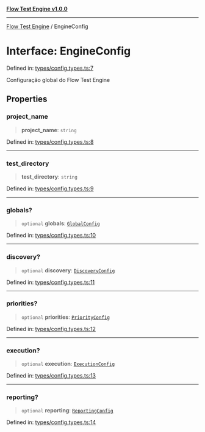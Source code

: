 [**Flow Test Engine v1.0.0**](../README.md)

***

[Flow Test Engine](../globals.md) / EngineConfig

# Interface: EngineConfig

Defined in: [types/config.types.ts:7](https://github.com/marcuspmd/flow-test/blob/c1e02fa49ac7e6bc58b50e23ea92679f9f2bcadb/src/types/config.types.ts#L7)

Configuração global do Flow Test Engine

## Properties

### project\_name

> **project\_name**: `string`

Defined in: [types/config.types.ts:8](https://github.com/marcuspmd/flow-test/blob/c1e02fa49ac7e6bc58b50e23ea92679f9f2bcadb/src/types/config.types.ts#L8)

***

### test\_directory

> **test\_directory**: `string`

Defined in: [types/config.types.ts:9](https://github.com/marcuspmd/flow-test/blob/c1e02fa49ac7e6bc58b50e23ea92679f9f2bcadb/src/types/config.types.ts#L9)

***

### globals?

> `optional` **globals**: [`GlobalConfig`](GlobalConfig.md)

Defined in: [types/config.types.ts:10](https://github.com/marcuspmd/flow-test/blob/c1e02fa49ac7e6bc58b50e23ea92679f9f2bcadb/src/types/config.types.ts#L10)

***

### discovery?

> `optional` **discovery**: [`DiscoveryConfig`](DiscoveryConfig.md)

Defined in: [types/config.types.ts:11](https://github.com/marcuspmd/flow-test/blob/c1e02fa49ac7e6bc58b50e23ea92679f9f2bcadb/src/types/config.types.ts#L11)

***

### priorities?

> `optional` **priorities**: [`PriorityConfig`](PriorityConfig.md)

Defined in: [types/config.types.ts:12](https://github.com/marcuspmd/flow-test/blob/c1e02fa49ac7e6bc58b50e23ea92679f9f2bcadb/src/types/config.types.ts#L12)

***

### execution?

> `optional` **execution**: [`ExecutionConfig`](ExecutionConfig.md)

Defined in: [types/config.types.ts:13](https://github.com/marcuspmd/flow-test/blob/c1e02fa49ac7e6bc58b50e23ea92679f9f2bcadb/src/types/config.types.ts#L13)

***

### reporting?

> `optional` **reporting**: [`ReportingConfig`](ReportingConfig.md)

Defined in: [types/config.types.ts:14](https://github.com/marcuspmd/flow-test/blob/c1e02fa49ac7e6bc58b50e23ea92679f9f2bcadb/src/types/config.types.ts#L14)
